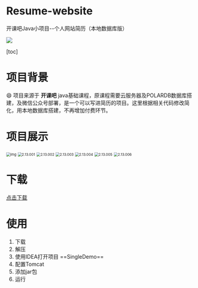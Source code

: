 # Resume-website
开课吧Java小项目--个人网站简历（本地数据库版）

[![](https://img.shields.io/badge/CSDN-skip-ff69b4)](https://blog.csdn.net/weixin_43872737?spm=1000.2115.3001.5343)

[toc]



# 项目背景

:smile:  项目来源于 **开课吧** java基础课程，原课程需要云服务器及POLARDB数据库搭建，及微信公众号部署，是一个可以写进简历的项目。这里根据相关代码修改简化，用本地数据库搭建，不再增加付费环节。

# 项目展示

<img src="https://gitee.com/yo1o/drawbed/raw/master/img/2.13.000.png" alt="img" style="zoom: 67%;" />



<img src="C:\Users\Administrator\Desktop\图片\每日图\2.13.001.png" alt="2.13.001" style="zoom:67%;" />

<img src="https://gitee.com/yo1o/drawbed/raw/master/img/2.13.002.png" alt="2.13.002" style="zoom:67%;" />

<img src="https://gitee.com/yo1o/drawbed/raw/master/img/2.13.003.png" alt="2.13.003" style="zoom:67%;" />

<img src="https://gitee.com/yo1o/drawbed/raw/master/img/2.13.004.png" alt="2.13.004" style="zoom:67%;" />

<img src="https://gitee.com/yo1o/drawbed/raw/master/img/2.13.005.png" alt="2.13.005" style="zoom:67%;" />

<img src="https://gitee.com/yo1o/drawbed/raw/master/img/2.13.006.png" alt="2.13.006" style="zoom:67%;" />

# 下载

[点击下载](https://github.com/Bingo-Z/Resume-website)

# 使用

1. 下载
2. 解压
3. 使用IDEA打开项目  ==SingleDemo==  
4. 配置Tomcat
5. 添加jar包
6. 运行



